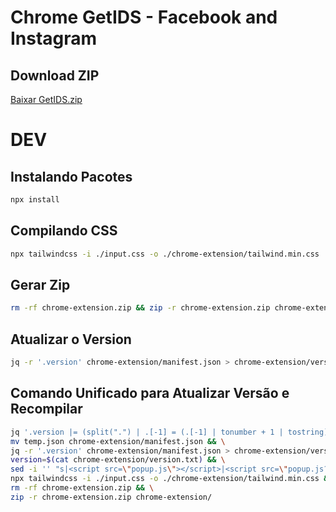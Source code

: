 # Chrome GetIDS - Facebook and Instagram

## Download ZIP

[Baixar GetIDS.zip](https://github.com/c3t4r4/GetIDS/raw/refs/heads/main/chrome-extension.zip)

# DEV

## Instalando Pacotes

```sh
npx install
```

## Compilando CSS

```sh
npx tailwindcss -i ./input.css -o ./chrome-extension/tailwind.min.css
```

## Gerar Zip

```sh
rm -rf chrome-extension.zip && zip -r chrome-extension.zip chrome-extension/
```

## Atualizar o Version

```sh
jq -r '.version' chrome-extension/manifest.json > chrome-extension/version.txt
```

## Comando Unificado para Atualizar Versão e Recompilar

```sh
jq '.version |= (split(".") | .[-1] = (.[-1] | tonumber + 1 | tostring) | join("."))' chrome-extension/manifest.json > temp.json && \
mv temp.json chrome-extension/manifest.json && \
jq -r '.version' chrome-extension/manifest.json > chrome-extension/version.txt && \
version=$(cat chrome-extension/version.txt) && \
sed -i '' "s|<script src=\"popup.js\"></script>|<script src=\"popup.js?v=${version}\"></script>|" chrome-extension/popup.html && \
npx tailwindcss -i ./input.css -o ./chrome-extension/tailwind.min.css && \
rm -rf chrome-extension.zip && \
zip -r chrome-extension.zip chrome-extension/
```
